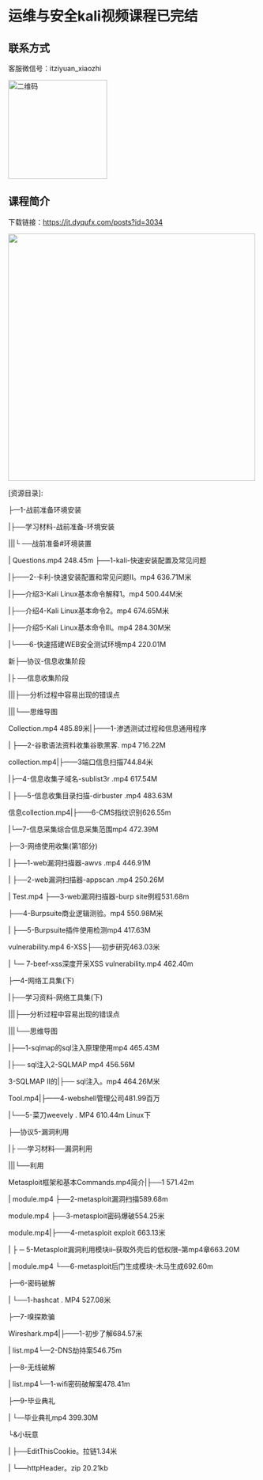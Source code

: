 # 运维与安全kali视频课程已完结

## 联系方式

客服微信号：itziyuan_xiaozhi

<img src="https://ziyuanyun.oss-cn-guangzhou.aliyuncs.com/common/20240614073449/666b82192834a.jpg" width="200" height="200" alt="二维码">

## 课程简介

下载链接：https://it.dyqufx.com/posts?id=3034

<img src="https://ziyuanyun.oss-cn-guangzhou.aliyuncs.com/yun/20240515184925/6644933503a5e.jpg" width="500" alt="">

  

 [资源目录]:

 ├—1-战前准备环境安装

 |├──学习材料-战前准备-环境安装

 |||└ ──战前准备#环境装置

 | Questions.mp4 248.45m ├──1-kali-快速安装配置及常见问题

 |├——2-卡利-快速安装配置和常见问题II。mp4 636.71M米

 |├──介绍3-Kali Linux基本命令解释1。mp4 500.44M米

 |├──介绍4-Kali Linux基本命令2。mp4 674.65M米

 |├──介绍5-Kali Linux基本命令III。mp4 284.30M米

 |└——6-快速搭建WEB安全测试环境mp4 220.01M

 新├—协议-信息收集阶段

 |├ ──信息收集阶段

 |||├──分析过程中容易出现的错误点

 |||└──思维导图

 Collection.mp4 485.89米|├——1-渗透测试过程和信息通用程序

 | ├──2-谷歌语法资料收集谷歌黑客. mp4 716.22M

 collection.mp4|├——3端口信息扫描744.84米

 |├—4-信息收集子域名-sublist3r .mp4 617.54M

 | ├──5-信息收集目录扫描-dirbuster .mp4 483.63M

 信息collection.mp4|├——6-CMS指纹识别626.55m

 |└—7-信息采集综合信息采集范围mp4 472.39M

 ├—3-网络使用收集(第1部分)

 | ├──1-web漏洞扫描器-awvs .mp4 446.91M

 | ├──2-web漏洞扫描器-appscan .mp4 250.26M

 | Test.mp4 ├──3-web漏洞扫描器-burp site例程531.68m

 ├──4-Burpsuite商业逻辑测验。mp4 550.98M米

 | ├──5-Burpsuite插件使用检测mp4 417.63M

 vulnerability.mp4 6-XSS├──初步研究463.03米

 | └— 7-beef-xss深度开采XSS vulnerability.mp4 462.40m

 ├—4-网络工具集(下)

 |├──学习资料-网络工具集(下)

 |||├──分析过程中容易出现的错误点

 |||└──思维导图

 |├──1-sqlmap的sql注入原理使用mp4 465.43M

 |├── sql注入2-SQLMAP mp4 456.56M

 3-SQLMAP II的|├── sql注入。mp4 464.26M米

 Tool.mp4|├——4-webshell管理公司481.99百万

 |└──5-菜刀weevely . MP4 610.44m Linux下

 ├—协议5-漏洞利用

 |├ ──学习材料──漏洞利用

 |||└──利用

 Metasploit框架和基本Commands.mp4简介|├──1 571.42m

 | module.mp4 ├──2-metasploit漏洞扫描589.68m

 module.mp4 ├──3-metasploit密码爆破554.25米

 module.mp4|├——4-metasploit exploit 663.13米

 | ├ ─ 5-Metasploit漏洞利用模块ii–获取外壳后的低权限–第mp4章663.20M

 | module.mp4 └──6-metasploit后门生成模块-木马生成692.60m

 ├—6-密码破解

 | └──1-hashcat . MP4 527.08米

 ├—7-嗅探欺骗

 Wireshark.mp4|├——1-初步了解684.57米

 | list.mp4└—2-DNS劫持案546.75m

 ├—8-无线破解

 | list.mp4└—1-wifi密码破解案478.41m

 ├—9-毕业典礼

 | └—毕业典礼mp4 399.30M

 └&amp;小玩意

 | ├──EditThisCookie。拉链1.34米

 | └──httpHeader。zip 20.21kb

  